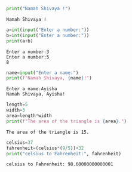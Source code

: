 ```python
print("Namah Shivaya !")
```

    Namah Shivaya !
    


```python
a=int(input("Enter a number:"))
b=int(input("Enter a number:"))
print(a+b)
```

    Enter a number:3
    Enter a number:5
    8
    


```python
name=input("Enter a name:")
print(f"Namah Shivaya, {name}!")
```

    Enter a name:Ayisha
    Namah Shivaya, Ayisha!
    


```python
length=5
width=3
area=length*width
print(f"The area of the triangle is {area}.")
```

    The area of the triangle is 15.
    


```python
celsius=37
fahrenheit=(celsius*(9/5))+32
print("celsius to Fahrenheit:", fahrenheit)
```

    celsius to Fahrenheit: 98.60000000000001
    


```python

```

